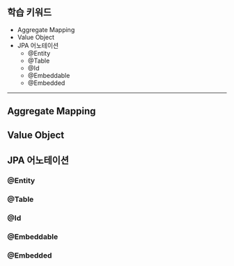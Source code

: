 ## 학습 키워드

- Aggregate Mapping
- Value Object
- JPA 어노테이션
    - @Entity
    - @Table
    - @Id
    - @Embeddable
    - @Embedded

<hr>

## Aggregate Mapping
## Value Object
## JPA 어노테이션
### @Entity
### @Table
### @Id
### @Embeddable
### @Embedded